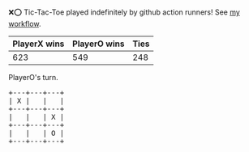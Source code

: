 :x::o: Tic-Tac-Toe played indefinitely by github action runners! See [my workflow](.github/workflows/play.yaml).

|PlayerX wins|PlayerO wins|Ties|
|-|-|-|
|623|549|248|

PlayerO's turn.

<pre>
+---+---+---+
| X |   |   |
+---+---+---+
|   |   | X |
+---+---+---+
|   |   | O |
+---+---+---+
</pre>